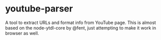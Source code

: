 # youtube-parser
A tool to extract URLs and format info from YouTube page.
This is almost based on the node-ytdl-core by @fent, just attempting to make it work in browser as well.
